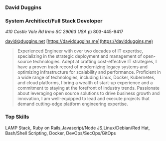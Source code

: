 ### David Duggins
### System Architiect/Full Stack Developer

*410 Castle Vale Rd Irmo SC 29063 USA*
p) 803-445-9417

[david@duggins.net](mailto:david@duggins.net)
[https://davidduggins.me](https://davidduggins,me)

> Experienced Engineer with over two decades of IT expertise, specializing in the strategic deployment and management of open-source technologies. Adept at crafting cost-effective IT strategies, I have a proven track record of modernizing legacy systems and optimizing infrastructure for scalability and performance. Proficient in a wide range of technologies, including Linux, Docker, Kubernetes, and cloud platforms, I bring a wealth of start-up experience and a commitment to staying at the forefront of industry trends. Passionate about leveraging open source solutions to drive business growth and innovation, I am well-equipped to lead and execute projects that demand cutting-edge platform engineering expertise.

### Top Skills

LAMP Stack, Ruby on Rails,Javascript/Node JS,Linux/Debian/Red Hat, Bash/Shell Scripting, Docker, DevOps/SecOps/GitOps

